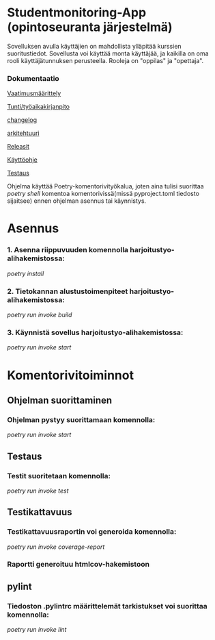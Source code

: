 # Studentmonitoring-App (opintoseuranta järjestelmä)

Sovelluksen avulla käyttäjien on mahdollista ylläpitää kurssien suoritustiedot. 
Sovellusta voi käyttää monta käyttäjää, ja kaikilla on oma rooli käyttäjätunnuksen perusteella.
Rooleja on "oppilas" ja "opettaja".



### Dokumentaatio

[Vaatimusmäärittely](https://github.com/ds20220914/ohjelmistotekniikka/blob/main/harjoitustyo/dokumentaatio/vaatimusmaarittely.md)

[Tunti/työaikakirjanpito](https://github.com/ds20220914/ohjelmistotekniikka/blob/main/harjoitustyo/dokumentaatio/tuntikirjanpito.md)

[changelog](https://github.com/ds20220914/ohjelmistotekniikka/blob/main/harjoitustyo/dokumentaatio/changelog.md)

[arkitehtuuri](https://github.com/ds20220914/ohjelmistotekniikka/blob/main/harjoitustyo/dokumentaatio/arkitehtuuri.md)

[Releasit](https://github.com/ds20220914/ohjelmistotekniikka/releases)

[Käyttöohje](https://github.com/ds20220914/ohjelmistotekniikka/blob/main/harjoitustyo/dokumentaatio/kayttoohje.md)

[Testaus](https://github.com/ds20220914/ohjelmistotekniikka/blob/main/harjoitustyo/dokumentaatio/testaus.md)

Ohjelma käyttää Poetry-komentorivityökalua, joten aina tulisi suorittaa *poetry shell* komentoa komentorivissä(missä pyproject.toml tiedosto sijaitsee) 
ennen ohjelman asennus tai käynnistys. 

# Asennus

### 1. Asenna riippuvuuden komennolla harjoitustyo-alihakemistossa:

*poetry install*

### 2. Tietokannan alustustoimenpiteet harjoitustyo-alihakemistossa:

*poetry run invoke build*

### 3. Käynnistä sovellus harjoitustyo-alihakemistossa:

*poetry run invoke start* 

# Komentorivitoiminnot

## Ohjelman suorittaminen

### Ohjelman pystyy suorittamaan komennolla:

*poetry run invoke start*

## Testaus

### Testit suoritetaan komennolla:

*poetry run invoke test*

## Testikattavuus

### Testikattavuusraportin voi generoida komennolla:

*poetry run invoke coverage-report*

### Raportti generoituu htmlcov-hakemistoon

## pylint

### Tiedoston .pylintrc määrittelemät tarkistukset voi suorittaa komennolla:

*poetry run invoke lint*
